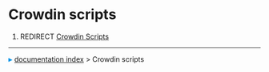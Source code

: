 # Crowdin scripts
1.  REDIRECT [Crowdin Scripts](Crowdin_Scripts.md)



---
![](images/Right_arrow.png) [documentation index](../README.md) > Crowdin scripts
